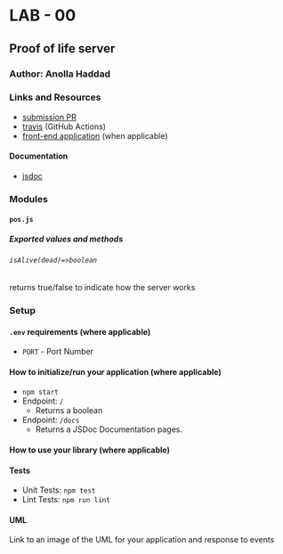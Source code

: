 # LAB - 00

## Proof of life server

### Author: Anolla Haddad

### Links and Resources

- [submission PR](https://github.com/401-advanced-javascript-Anolla/lab-00/pull/1)
- [travis](https://travis-ci.com/github/401-advanced-javascript-Anolla/lab-00) (GitHub Actions)
- [front-end application](https://lab-00-anola.herokuapp.com/) (when applicable)


#### Documentation
- [jsdoc](https://lab-00-anola.herokuapp.com/docs/)
<!-- - [back-end server url](http://xyz.com) (when applicable) -->


### Modules
#### `pos.js`
##### Exported values and methods


###### `isAlive(dead)=>boolean`
returns true/false to indicate how the server works

### Setup

#### `.env` requirements (where applicable)
<!-- i.e.
- `PORT` - Port Number
- `MONGODB_URI` - URL to the running mongo instance/db -->

- `PORT` - Port Number


#### How to initialize/run your application (where applicable)
<!-- - e.g. `npm start` -->

-  `npm start`
- Endpoint: `/`
  - Returns a boolean
- Endpoint: `/docs`
  - Returns a JSDoc Documentation pages.

#### How to use your library (where applicable)

#### Tests
<!-- - How do you run tests?
- Any tests of note?
- Describe any tests that you did not complete, skipped, etc -->

- Unit Tests: `npm test`
- Lint Tests: `npm run lint`

#### UML

Link to an image of the UML for your application and response to events
